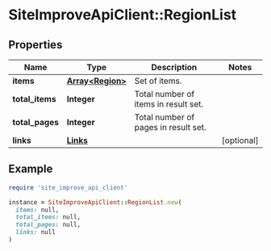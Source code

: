 # SiteImproveApiClient::RegionList

## Properties

| Name | Type | Description | Notes |
| ---- | ---- | ----------- | ----- |
| **items** | [**Array&lt;Region&gt;**](Region.md) | Set of items. |  |
| **total_items** | **Integer** | Total number of items in result set. |  |
| **total_pages** | **Integer** | Total number of pages in result set. |  |
| **links** | [**Links**](Links.md) |  | [optional] |

## Example

```ruby
require 'site_improve_api_client'

instance = SiteImproveApiClient::RegionList.new(
  items: null,
  total_items: null,
  total_pages: null,
  links: null
)
```

